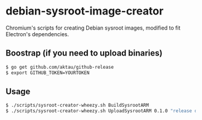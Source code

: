 # debian-sysroot-image-creator

Chromium's scripts for creating Debian sysroot images, modified to fit
Electron's dependencies.

## Boostrap (if you need to upload binaries)

```bash
$ go get github.com/aktau/github-release
$ export GITHUB_TOKEN=YOURTOKEN
```

## Usage

```bash
$ ./scripts/sysroot-creator-wheezy.sh BuildSysrootARM
$ ./scripts/sysroot-creator-wheezy.sh UploadSysrootARM 0.1.0 "release description"
```
